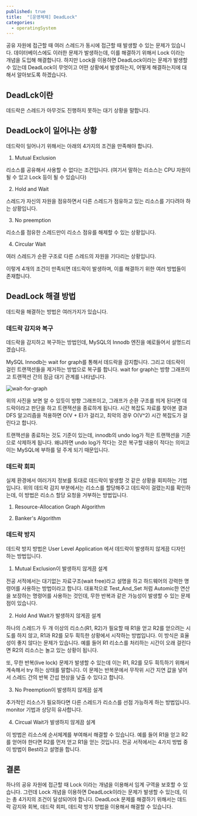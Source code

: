 ```yaml
---
published: true
title:  "[운영체제] DeadLock"
categories:
  - operatingSystem
---
```


공유 자원에 접근할 때 여러 스레드가 동시에 접근할 때 발생할 수 있는 문제가 있습니다. 데이터베이스에도 이러한 문제가 발생하는데, 이를 해결하기 위해서 Lock 이라는 개념을 도입해 해결합니다. 하지만 Lock을 이용하면 DeadLock이라는 문제가 발생할 수 있는데 DeadLock이 무엇이고 어떤 상황에서 발생하는지, 어떻게 해결하는지에 대해서 알아보도록 하겠습니다.

## DeadLck이란

데드락은 스레드가 아무것도 진행하지 못하는 대기 상황을 말합니다. 

## DeadLock이 일어나는 상황

데드락이 일어나기 위해서는 아래의 4가지의 조건을 만족해야 합니다.

1. Mutual Exclusion

리소스를 공유해서 사용할 수 없다는 조건입니다. (여기서 말하는 리소스는 CPU 자원이 될 수 있고 Lock 등이 될 수 있습니다)

2. Hold and Wait

스레드가 자신의 자원을 점유하면서 다른 스레드가 점유하고 있는 리소스를 기다려야 하는 상황입니다.

3. No preemption

리소스를 점유한 스레드만이 리소스 점유를 해제할 수 있는 상황입니다.

4. Circular Wait

여러 스레드가 순환 구조로 다른 스레드의 자원을 기다리는 상황입니다.

이렇게 4개의 조건이 만족되면 데드락이 발생하며, 이를 해결하기 위한 여러 방법들이 존재합니다.

## DeadLock 해결 방법

데드락을 해결하는 방법은 여러가지가 있습니다.

### 데드락 감지와 복구
데드락을 감지하고 복구하는 방법인데, MySQL의 Innodb 엔진을 예로들어서 설명드리겠습니다.

MySQL Innodb는 wait for graph를 통해서 데드락을 감지합니다. 그리고 데드락이 걸린 트랜잭션들을 제거하는 방법으로 복구를 합니다. wait for graph는 방향 그래프이고 트랜잭션 간의 잠금 대기 관계를 나타냅니다.

![wait-for-graph](https://upload.wikimedia.org/wikipedia/commons/thumb/e/e4/Wait-for_graph_example.svg/1200px-Wait-for_graph_example.svg.png)

위의 사진을 보면 알 수 있듯이 방향 그래프이고, 그래프가 순환 구조를 띄게 된다면 데드락이라고 판단을 하고 트랜잭션을 종료하게 됩니다. 시간 복잡도 자료를 찾아본 결과 DFS 알고리즘을 적용하면 O(V + E)가 걸리고, 최악의 경우 O(V^2) 시간 복잡도가 걸린다고 합니다.

트랜잭션을 종료하는 것도 기준이 있는데, innodb의 undo log가 적은 트랜잭션을 기준으로 삭제하게 됩니다. 왜냐하면 undo log가 작다는 것은 복구할 내용이 적다는 의미고 이는 MySQL에 부하를 덜 주게 되기 때문입니다.

### 데드락 회피

실제 환경에서 여러가지 정보를 토대로 데드락이 발생할 것 같은 상황을 회피하는 기법입니다. 위의 데드락 감지 부분에서는 리소스를 할당해주고 데드락이 걸렸는지를 확인하는데, 이 방법은 리소스 할당 요청을 거부하는 방법입니다.

1. Resource-Allocation Graph Algorithm

2. Banker's Algorithm

### 데드락 방지

데드락 방지 방법은 User Level Application 에서 데드락이 발생하지 않게끔 디자인 하는 방법입니다.

1. Mutual Exclusion이 발생하지 않게끔 설계

전공 서적에서는 대기없는 자료구조(wait free)라고 설명을 하고 하드웨어의 강력한 명령어를 사용하는 방법이라고 합니다. 대표적으로 Test_And_Set 처럼 Automic한 연산을 보장하는 명령어를 사용하는 것인데, 무한 반복과 같은 가능성이 발생할 수 있는 문제점이 있습니다.

2. Hold And Wait가 발생하지 않게끔 설계

하나의 스레드가 두 개 이상의 리소스(R1, R2)가 필요할 때 R1을 얻고 R2를 얻으려는 시도를 하지 않고, R1과 R2를 모두 흭득한 상황에서 시작하는 방법입니다. 이 방식은 효율성이 좋지 않다는 문제가 있습니다. 예를 들어 R1 리소스를 처리하는 시간이 오래 걸린다면 R2의 리소스는 놀고 있는 상황이 됩니다. 

또, 무한 반복(live lock) 문제가 발생할 수 있는데 이는 R1, R2를 모두 흭득하기 위해서 계속해서 try 하는 상태를 말합니다. 이 문제는 반복문에서 무작위 시간 지연 값을 넣어서 스레드 간의 반복 간섭 현상을 낮출 수 있다고 합니다.

3. No Preemption이 발생하지 않게끔 설계

추가적인 리소스가 필요하다면 다른 스레드가 리소스를 선점 가능하게 하는 방법입니다. monitor 기법과 상당히 유사합니다.

4. Circual Wait가 발생하지 않게끔 설계

이 방법은 리소스에 순서체계를 부여해서 해결할 수 있습니다. 예를 들어 R1을 얻고 R2를 얻어야 한다면 R2를 먼저 얻고 R1을 얻는 것입니다. 전공 서적에서는 4가지 방법 중 이 방법이 Best라고 설명을 합니다.

## 결론

하나의 공유 자원에 접근할 때 Lock 이라는 개념을 이용해서 임계 구역을 보호할 수 있습니다. 그런데 Lock 개념을 이용하면 DeadLock이라는 문제가 발생할 수 있는데, 이는 총 4가지의 조건이 달성되어야 합니다. DeadLock 문제를 해결하기 위해서는 데드락 감지와 회복, 데드락 회피, 데드락 방지 방법을 이용해서 해결할 수 있습니다.



